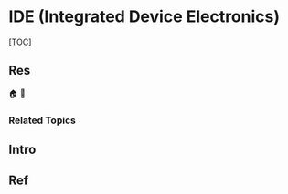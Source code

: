 # IDE (Integrated Device Electronics)

[TOC]



## Res
🏠 
🚧 


### Related Topics



## Intro



## Ref
